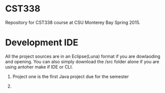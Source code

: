 # CST338
Repository for CST338 course at CSU Monterey Bay Spring 2015.

# Development IDE
All the project sources are in an Eclipse(Luna) format if you are
dowlaoding and opening. You can also simply download the /src
folder alone if you are using antoher make if IDE or CLI.

1) Project one is the first Java project due for the semester

2) 
